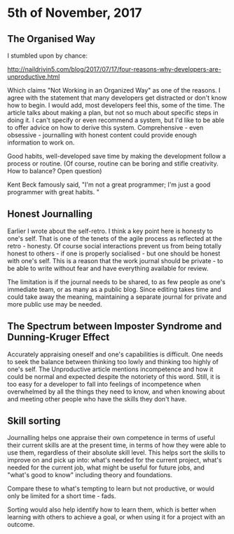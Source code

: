 5th of November, 2017
====================

The Organised Way
-----------------

I stumbled upon by chance:

http://naildrivin5.com/blog/2017/07/17/four-reasons-why-developers-are-unproductive.html

Which claims "Not Working in an Organized Way" as one of the reasons.
I agree with the statement that many developers get distracted or don't know
how to begin. I would add, most developers feel this, some of the time.
The article talks about making a plan, but not so much about specific steps 
in doing it. 
I can't specify or even recommend a system, but I'd like to be able to offer
advice on how to derive this system. Comprehensive - even obsessive -
journalling with honest content could provide enough information to work on.

Good habits, well-developed save time by making the development follow a
process or routine. (Of course, routine can be boring and stifle
creativity. How to balance? Open question)

Kent Beck famously said, 
"I'm not a great programmer; I'm just a good programmer with great habits. "

Honest Journalling
------------------
Earlier I wrote about the self-retro. 
I think a key point here is honesty to one's self.
That is one of the tenets of the agile process as reflected at the retro -
honesty. 
Of course social interactions prevent us from being totally honest to others - 
if one is properly socialised - but one should be honest with one's self.
This is a reason that the work journal should be private - to be able to
write without fear and have everything available for review.

The limitation is if the journal needs to be shared, to as few people
as one's immediate team, or as many as a public blog. 
Since editing takes time and could take away the meaning, maintaining a
separate journal for private and more public use may be needed.

The Spectrum between Imposter Syndrome and Dunning-Kruger Effect
----------------------------------------------------------------
Accurately appraising oneself and one's capabilities is difficult.
One needs to seek the balance between thinking too lowly and thinking too
highly of one's self. 
The Unproductive article mentions incompetence and how it could be normal
and expected despite the notoriety of this word.
Still, it is too easy for a developer to fall into feelings of incompetence
when overwhelmed by all the things they need to know,
and when knowing about and meeting other people who have the skills they
don't have.

Skill sorting
-------------
Journalling helps one appraise their own competence in terms of useful 
their current skills are at the present time, 
in terms of how they were able to use them,
regardless of their absolute skill level.
This helps sort the skills to improve on and pick up into:
what's needed for the current project,
what's needed for the current job,
what might be useful for future jobs,
and "what's good to know" including theory and foundations.

Compare these to what's tempting to learn but not productive, or
would only be limited for a short time - fads.

Sorting would also help identify how to learn them, which is better when
learning with others to achieve a goal, or when using it for a project
with an outcome.
